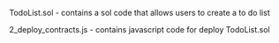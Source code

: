 TodoList.sol - contains a sol code that allows users to create a to do list

2_deploy_contracts.js - contains javascript code for deploy TodoList.sol
